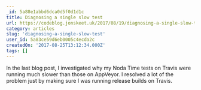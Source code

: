 ```yaml
---
_id: 5a88e1abbd6dca0d5f0d1d1c
title: Diagnosing a single slow test
url: https://codeblog.jonskeet.uk/2017/08/19/diagnosing-a-single-slow-test/
category: articles
slug: 'diagnosing-a-single-slow-test'
user_id: 5a83ce59d6eb0005c4ecda2c
createdOn: '2017-08-25T13:12:34.000Z'
tags: []
---
```


In the last blog post, I investigated why my Noda Time tests on Travis were running much slower than those on AppVeyor. I resolved a lot of the problem just by making sure I was running release builds on Travis.

